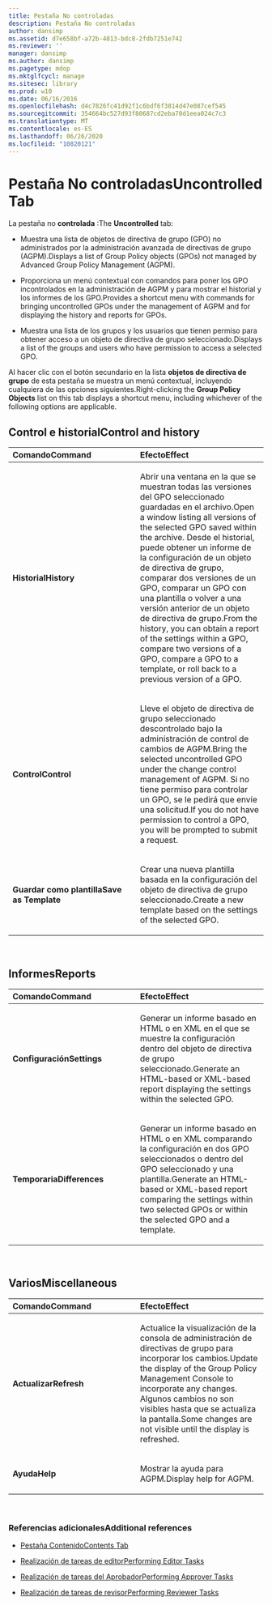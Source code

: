```yaml
---
title: Pestaña No controladas
description: Pestaña No controladas
author: dansimp
ms.assetid: d7e658bf-a72b-4813-bdc8-2fdb7251e742
ms.reviewer: ''
manager: dansimp
ms.author: dansimp
ms.pagetype: mdop
ms.mktglfcycl: manage
ms.sitesec: library
ms.prod: w10
ms.date: 06/16/2016
ms.openlocfilehash: d4c7826fc41d92f1c6bdf6f3814d47e087cef545
ms.sourcegitcommit: 354664bc527d93f80687cd2eba70d1eea024c7c3
ms.translationtype: MT
ms.contentlocale: es-ES
ms.lasthandoff: 06/26/2020
ms.locfileid: "10820121"
---
```

# <span data-ttu-id="84644-103">Pestaña No controladas</span><span class="sxs-lookup"><span data-stu-id="84644-103">Uncontrolled Tab</span></span>


<span data-ttu-id="84644-104">La pestaña no **controlada** :</span><span class="sxs-lookup"><span data-stu-id="84644-104">The **Uncontrolled** tab:</span></span>

-   <span data-ttu-id="84644-105">Muestra una lista de objetos de directiva de grupo (GPO) no administrados por la administración avanzada de directivas de grupo (AGPM).</span><span class="sxs-lookup"><span data-stu-id="84644-105">Displays a list of Group Policy objects (GPOs) not managed by Advanced Group Policy Management (AGPM).</span></span>

-   <span data-ttu-id="84644-106">Proporciona un menú contextual con comandos para poner los GPO incontrolados en la administración de AGPM y para mostrar el historial y los informes de los GPO.</span><span class="sxs-lookup"><span data-stu-id="84644-106">Provides a shortcut menu with commands for bringing uncontrolled GPOs under the management of AGPM and for displaying the history and reports for GPOs.</span></span>

-   <span data-ttu-id="84644-107">Muestra una lista de los grupos y los usuarios que tienen permiso para obtener acceso a un objeto de directiva de grupo seleccionado.</span><span class="sxs-lookup"><span data-stu-id="84644-107">Displays a list of the groups and users who have permission to access a selected GPO.</span></span>

<span data-ttu-id="84644-108">Al hacer clic con el botón secundario en la lista **objetos de directiva de grupo** de esta pestaña se muestra un menú contextual, incluyendo cualquiera de las opciones siguientes.</span><span class="sxs-lookup"><span data-stu-id="84644-108">Right-clicking the **Group Policy Objects** list on this tab displays a shortcut menu, including whichever of the following options are applicable.</span></span>

## <span data-ttu-id="84644-109">Control e historial</span><span class="sxs-lookup"><span data-stu-id="84644-109">Control and history</span></span>


<table>
<colgroup>
<col width="50%" />
<col width="50%" />
</colgroup>
<thead>
<tr class="header">
<th align="left"><span data-ttu-id="84644-110">Comando</span><span class="sxs-lookup"><span data-stu-id="84644-110">Command</span></span></th>
<th align="left"><span data-ttu-id="84644-111">Efecto</span><span class="sxs-lookup"><span data-stu-id="84644-111">Effect</span></span></th>
</tr>
</thead>
<tbody>
<tr class="odd">
<td align="left"><p><strong><span data-ttu-id="84644-112">Historial</span><span class="sxs-lookup"><span data-stu-id="84644-112">History</span></span></strong></p></td>
<td align="left"><p><span data-ttu-id="84644-113">Abrir una ventana en la que se muestran todas las versiones del GPO seleccionado guardadas en el archivo.</span><span class="sxs-lookup"><span data-stu-id="84644-113">Open a window listing all versions of the selected GPO saved within the archive.</span></span> <span data-ttu-id="84644-114">Desde el historial, puede obtener un informe de la configuración de un objeto de directiva de grupo, comparar dos versiones de un GPO, comparar un GPO con una plantilla o volver a una versión anterior de un objeto de directiva de grupo.</span><span class="sxs-lookup"><span data-stu-id="84644-114">From the history, you can obtain a report of the settings within a GPO, compare two versions of a GPO, compare a GPO to a template, or roll back to a previous version of a GPO.</span></span></p></td>
</tr>
<tr class="even">
<td align="left"><p><strong><span data-ttu-id="84644-115">Control</span><span class="sxs-lookup"><span data-stu-id="84644-115">Control</span></span></strong></p></td>
<td align="left"><p><span data-ttu-id="84644-116">Lleve el objeto de directiva de grupo seleccionado descontrolado bajo la administración de control de cambios de AGPM.</span><span class="sxs-lookup"><span data-stu-id="84644-116">Bring the selected uncontrolled GPO under the change control management of AGPM.</span></span> <span data-ttu-id="84644-117">Si no tiene permiso para controlar un GPO, se le pedirá que envíe una solicitud.</span><span class="sxs-lookup"><span data-stu-id="84644-117">If you do not have permission to control a GPO, you will be prompted to submit a request.</span></span></p></td>
</tr>
<tr class="odd">
<td align="left"><p><strong><span data-ttu-id="84644-118">Guardar como plantilla</span><span class="sxs-lookup"><span data-stu-id="84644-118">Save as Template</span></span></strong></p></td>
<td align="left"><p><span data-ttu-id="84644-119">Crear una nueva plantilla basada en la configuración del objeto de directiva de grupo seleccionado.</span><span class="sxs-lookup"><span data-stu-id="84644-119">Create a new template based on the settings of the selected GPO.</span></span></p></td>
</tr>
</tbody>
</table>

 

## <span data-ttu-id="84644-120">Informes</span><span class="sxs-lookup"><span data-stu-id="84644-120">Reports</span></span>


<table>
<colgroup>
<col width="50%" />
<col width="50%" />
</colgroup>
<thead>
<tr class="header">
<th align="left"><span data-ttu-id="84644-121">Comando</span><span class="sxs-lookup"><span data-stu-id="84644-121">Command</span></span></th>
<th align="left"><span data-ttu-id="84644-122">Efecto</span><span class="sxs-lookup"><span data-stu-id="84644-122">Effect</span></span></th>
</tr>
</thead>
<tbody>
<tr class="odd">
<td align="left"><p><strong><span data-ttu-id="84644-123">Configuración</span><span class="sxs-lookup"><span data-stu-id="84644-123">Settings</span></span></strong></p></td>
<td align="left"><p><span data-ttu-id="84644-124">Generar un informe basado en HTML o en XML en el que se muestre la configuración dentro del objeto de directiva de grupo seleccionado.</span><span class="sxs-lookup"><span data-stu-id="84644-124">Generate an HTML-based or XML-based report displaying the settings within the selected GPO.</span></span></p></td>
</tr>
<tr class="even">
<td align="left"><p><strong><span data-ttu-id="84644-125">Temporaria</span><span class="sxs-lookup"><span data-stu-id="84644-125">Differences</span></span></strong></p></td>
<td align="left"><p><span data-ttu-id="84644-126">Generar un informe basado en HTML o en XML comparando la configuración en dos GPO seleccionados o dentro del GPO seleccionado y una plantilla.</span><span class="sxs-lookup"><span data-stu-id="84644-126">Generate an HTML-based or XML-based report comparing the settings within two selected GPOs or within the selected GPO and a template.</span></span></p></td>
</tr>
</tbody>
</table>

 

## <span data-ttu-id="84644-127">Varios</span><span class="sxs-lookup"><span data-stu-id="84644-127">Miscellaneous</span></span>


<table>
<colgroup>
<col width="50%" />
<col width="50%" />
</colgroup>
<thead>
<tr class="header">
<th align="left"><span data-ttu-id="84644-128">Comando</span><span class="sxs-lookup"><span data-stu-id="84644-128">Command</span></span></th>
<th align="left"><span data-ttu-id="84644-129">Efecto</span><span class="sxs-lookup"><span data-stu-id="84644-129">Effect</span></span></th>
</tr>
</thead>
<tbody>
<tr class="odd">
<td align="left"><p><strong><span data-ttu-id="84644-130">Actualizar</span><span class="sxs-lookup"><span data-stu-id="84644-130">Refresh</span></span></strong></p></td>
<td align="left"><p><span data-ttu-id="84644-131">Actualice la visualización de la consola de administración de directivas de grupo para incorporar los cambios.</span><span class="sxs-lookup"><span data-stu-id="84644-131">Update the display of the Group Policy Management Console to incorporate any changes.</span></span> <span data-ttu-id="84644-132">Algunos cambios no son visibles hasta que se actualiza la pantalla.</span><span class="sxs-lookup"><span data-stu-id="84644-132">Some changes are not visible until the display is refreshed.</span></span></p></td>
</tr>
<tr class="even">
<td align="left"><p><strong><span data-ttu-id="84644-133">Ayuda</span><span class="sxs-lookup"><span data-stu-id="84644-133">Help</span></span></strong></p></td>
<td align="left"><p><span data-ttu-id="84644-134">Mostrar la ayuda para AGPM.</span><span class="sxs-lookup"><span data-stu-id="84644-134">Display help for AGPM.</span></span></p></td>
</tr>
</tbody>
</table>

 

### <span data-ttu-id="84644-135">Referencias adicionales</span><span class="sxs-lookup"><span data-stu-id="84644-135">Additional references</span></span>

-   [<span data-ttu-id="84644-136">Pestaña Contenido</span><span class="sxs-lookup"><span data-stu-id="84644-136">Contents Tab</span></span>](contents-tab.md)

-   [<span data-ttu-id="84644-137">Realización de tareas de editor</span><span class="sxs-lookup"><span data-stu-id="84644-137">Performing Editor Tasks</span></span>](performing-editor-tasks.md)

-   [<span data-ttu-id="84644-138">Realización de tareas del Aprobador</span><span class="sxs-lookup"><span data-stu-id="84644-138">Performing Approver Tasks</span></span>](performing-approver-tasks.md)

-   [<span data-ttu-id="84644-139">Realización de tareas de revisor</span><span class="sxs-lookup"><span data-stu-id="84644-139">Performing Reviewer Tasks</span></span>](performing-reviewer-tasks.md)

 

 





